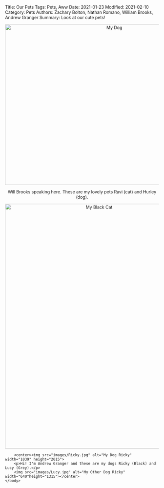 Title: Our Pets
Tags: Pets, Aww
Date: 2021-01-23
Modified: 2021-02-10
Category: Pets
Authors: Zachary Bolton, Nathan Romano, William Brooks, Andrew Granger
Summary: Look at our cute pets!

<html>
    <head>
        <title>Our Pets</title>
        <meta name="tags" content="Pets, Aww" />
        <meta name="date" content="2021-01-23" />
        <meta name="modified" content="2021-01-25" />
        <meta name="category" content="Pets" />
        <meta name="authors" content=" Zachary Bolton, Nathan Romano, William Brooks, Andrew Granger" />
        <meta name="summary" content="Look at our cute pets!" />
    </head>
    <body>
        <center><img src="images/Hurley.jpg" alt="My Dog" width="700" height="525">
        <p>Will Brooks speaking here. These are my lovely pets Ravi (cat) and Hurley (dog).</p>
        <img src="images/Ravi.jpg" alt="My Black Cat" width="600"height="800"></center>
		
		<center><img src="images/Ricky.jpg" alt="My Dog Ricky" width="1039" height="2015">
        <p>Hi! I'm Andrew Granger and these are my dogs Ricky (Black) and Lucy (Grey).</p>
        <img src="images/Lucy.jpg" alt="My Other Dog Ricky" width="640"height="1315"></center>
    </body>
</html>
